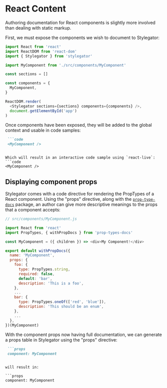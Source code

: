 # React Content

Authoring documentation for React components is slightly more involved than dealing with static markup.

First, we must expose the components we wish to document to Stylegator:

```js
import React from 'react'
import ReactDOM from 'react-dom'
import { Stylegator } from 'stylegator'

import MyComponent from './src/components/MyComponent'

const sections = []

const components = {
  MyComponent,
}

ReactDOM.render(
  <Stylegator sections={sections} components={components} />,
  document.getElementById('app')
)
```

Once components have been exposed, they will be added to the global context and usable in code samples:

```md
 ```code
 <MyComponent />
 ```
```

Which will result in an interactive code sample using `react-live`:
```code
<MyComponent />
```

## Displaying component props

Stylegator comes with a code directive for rendering the PropTypes of a React component. Using the "props" directive, along with the [`prop-type-docs`](https://www.npmjs.com/package/prop-types-docs) package, an author can give more descriptive meanings to the props that a component accepts:

```js
// src/components/MyComponent.js

import React from 'react'
import PropTypes, { withPropDocs } from 'prop-types-docs'

const MyComponent = ({ children }) => <div>My Component!</div>

export default withPropDocs({
  name: 'MyComponent',
  props: {
    foo: {
      type: PropTypes.string,
      required: false,
      default: 'bar',
      description: 'This is a foo',
    },
    ...
    bar: {
      type: PropTypes.oneOf(['red', 'blue']),
      description: 'This should be an enum',
    },
    ...
  },
})(MyComponent)
```

With the component props now having full documentation, we can generate a props table in Stylegator using the "props" directive:

```md
 ```props
 component: MyComponent
 ```
```

will result in:

```props
component: MyComponent
```
